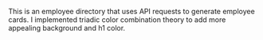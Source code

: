 This is an employee directory that uses API requests to generate employee cards.
I implemented triadic color combination theory to add more appealing background and h1 color.